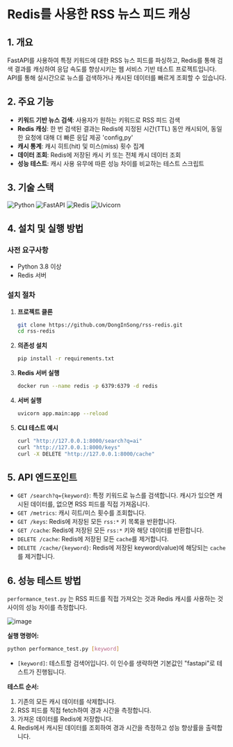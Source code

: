# Redis를 사용한 RSS 뉴스 피드 캐싱

## 1. 개요

FastAPI를 사용하여 특정 키워드에 대한 RSS 뉴스 피드를 파싱하고, Redis를 통해 검색 결과를 캐싱하여 응답 속도를 향상시키는 웹 서비스 기반 테스트 프로젝트입니다. API를 통해 실시간으로 뉴스를 검색하거나 캐시된 데이터를 빠르게 조회할 수 있습니다.

## 2. 주요 기능

- **키워드 기반 뉴스 검색**: 사용자가 원하는 키워드로 RSS 피드 검색
- **Redis 캐싱**: 한 번 검색된 결과는 Redis에 지정된 시간(TTL) 동안 캐시되어, 동일한 요청에 대해 더 빠른 응답 제공 'config,py'
- **캐시 통계**: 캐시 히트(hit) 및 미스(miss) 횟수 집계
- **데이터 조회**: Redis에 저장된 캐시 키 또는 전체 캐시 데이터 조회
- **성능 테스트**: 캐시 사용 유무에 따른 성능 차이를 비교하는 테스트 스크립트

## 3. 기술 스택

![Python](https://img.shields.io/badge/Python-3776AB?style=for-the-badge&logo=python&logoColor=white)  ![FastAPI](https://img.shields.io/badge/FastAPI-009688?style=for-the-badge&logo=fastapi&logoColor=white)  ![Redis](https://img.shields.io/badge/Redis-DC382D?style=for-the-badge&logo=redis&logoColor=white)  ![Uvicorn](https://img.shields.io/badge/Uvicorn-4E87A2?style=for-the-badge&logo=uvicorn&logoColor=white)

## 4. 설치 및 실행 방법

### 사전 요구사항

- Python 3.8 이상
- Redis 서버

### 설치 절차

1.  **프로젝트 클론**
    ```bash
    git clone https://github.com/DongInSong/rss-redis.git
    cd rss-redis
    ```

2.  **의존성 설치**
    ```bash
    pip install -r requirements.txt
    ```

3.  **Redis 서버 실행**   
    ```bash
    docker run --name redis -p 6379:6379 -d redis
    ```

4.  **서버 실행**
    ```bash
    uvicorn app.main:app --reload
    ```

5. **CLI 테스트 예시**
    ```bash
    curl "http://127.0.0.1:8000/search?q=ai"
    curl "http://127.0.0.1:8000/keys"
    curl -X DELETE "http://127.0.0.1:8000/cache"
    ```

## 5. API 엔드포인트

- `GET /search?q={keyword}`: 특정 키워드로 뉴스를 검색합니다. 캐시가 있으면 캐시된 데이터를, 없으면 RSS 피드를 직접 가져옵니다.
- `GET /metrics`: 캐시 히트/미스 횟수를 조회합니다.
- `GET /keys`: Redis에 저장된 모든 `rss:*` 키 목록을 반환합니다.
- `GET /cache`: Redis에 저장된 모든 `rss:*` 키와 해당 데이터를 반환합니다.
- `DELETE /cache`: Redis에 저장된 모든 `cache`를 제거합니다.
- `DELETE /cache/{keyword}`: Redis에 저장된 keyword(value)에 해당되는 `cache`를 제거합니다.

## 6. 성능 테스트 방법

`performance_test.py` 는 RSS 피드를 직접 가져오는 것과 Redis 캐시를 사용하는 것 사이의 성능 차이를 측정합니다.

![image](https://github.com/user-attachments/assets/76d19e46-092f-428e-9b49-fa710c2fb86c)

**실행 명령어:**

```bash
python performance_test.py [keyword]
```

- `[keyword]`: 테스트할 검색어입니다. 이 인수를 생략하면 기본값인 "fastapi"로 테스트가 진행됩니다.

**테스트 순서:**
1.  기존의 모든 캐시 데이터를 삭제합니다.
2.  RSS 피드를 직접 fetch하여 경과 시간을 측정합니다.
3.  가져온 데이터를 Redis에 저장합니다.
4.  Redis에서 캐시된 데이터를 조회하여 경과 시간을 측정하고 성능 향상률을 출력합니다.
